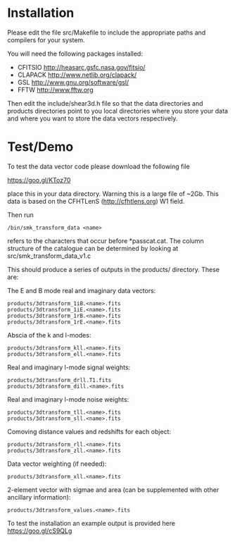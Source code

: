 Installation
============

Please edit the file src/Makefile to include the appropriate paths and compilers for your system. 

You will need the following packages installed: 

- CFITSIO http://heasarc.gsfc.nasa.gov/fitsio/
- CLAPACK http://www.netlib.org/clapack/
- GSL http://www.gnu.org/software/gsl/
- FFTW http://www.fftw.org

Then edit the include/shear3d.h file so that the data directories and products directories point to you local directories where you store your data 
and where you want to store the data vectors respectively.

Test/Demo 
=========

To test the data vector code please download the following file 

https://goo.gl/KToz70

place this in your data directory. Warning this is a large file of ~2Gb. This data is based on the CFHTLenS (http://cfhtlens.org) W1 field. 

Then run 

	/bin/smk_transform_data <name> 

<name> refers to the characters that occur before *passcat.cat. The column structure of the catalogue can be determined 
by looking at src/smk_transform_data_v1.c

This should produce a series of outputs in the products/ directory. These are: 

The E and B mode real and imaginary data vectors: 

	products/3dtransform_1iB.<name>.fits   
	products/3dtransform_1iE.<name>.fits   
	products/3dtransform_1rB.<name>.fits   
	products/3dtransform_1rE.<name>.fits

Abscia of the k and l-modes: 

	products/3dtransform_kll.<name>.fits   
	products/3dtransform_ell.<name>.fits   
	
Real and imaginary l-mode signal weights: 

	products/3dtransform_drll.T1.fits     
	products/3dtransform_dill.<name>.fits  

Real and imaginary l-mode noise weights: 

	products/3dtransform_tll.<name>.fits
	products/3dtransform_sll.<name>.fits

Comoving distance values and redshifts for each object: 

	products/3dtransform_rll.<name>.fits   
	products/3dtransform_zll.<name>.fits

Data vector weighting (if needed):

	products/3dtransform_xll.<name>.fits

2-element vector with sigmae and area (can be supplemented with other ancillary information): 

	products/3dtransform_values.<name>.fits

To test the installation an example output is provided here https://goo.gl/cS9QLg
